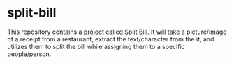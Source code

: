 # split-bill
This repository contains a project called Split Bill. It will take a picture/image of a receipt from a restaurant, extract the text/character from the it, and utilizes them to split the bill while assigning them to a specific people/person.
